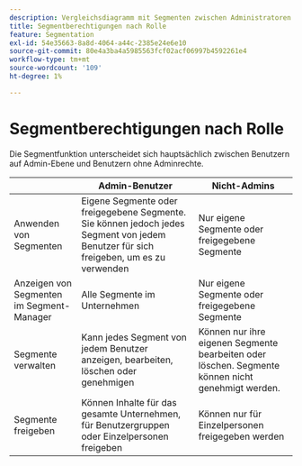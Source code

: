 ```yaml
---
description: Vergleichsdiagramm mit Segmenten zwischen Administratoren und Nicht-Administratoren.
title: Segmentberechtigungen nach Rolle
feature: Segmentation
exl-id: 54e35663-8a8d-4064-a44c-2385e24e6e10
source-git-commit: 80e4a3ba4a5985563fcf02acf06997b4592261e4
workflow-type: tm+mt
source-wordcount: '109'
ht-degree: 1%

---
```


# Segmentberechtigungen nach Rolle

Die Segmentfunktion unterscheidet sich hauptsächlich zwischen Benutzern auf Admin-Ebene und Benutzern ohne Adminrechte.

| | Admin-Benutzer | Nicht-Admins |
| --- | --- | --- |
| Anwenden von Segmenten | Eigene Segmente oder freigegebene Segmente. Sie können jedoch jedes Segment von jedem Benutzer für sich freigeben, um es zu verwenden | Nur eigene Segmente oder freigegebene Segmente |
| Anzeigen von Segmenten im Segment-Manager | Alle Segmente im Unternehmen | Nur eigene Segmente oder freigegebene Segmente |
| Segmente verwalten | Kann jedes Segment von jedem Benutzer anzeigen, bearbeiten, löschen oder genehmigen | Können nur ihre eigenen Segmente bearbeiten oder löschen. Segmente können nicht genehmigt werden. |
| Segmente freigeben | Können Inhalte für das gesamte Unternehmen, für Benutzergruppen oder Einzelpersonen freigeben | Können nur für Einzelpersonen freigegeben werden |
